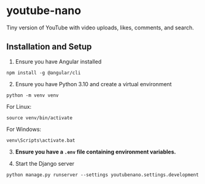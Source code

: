 # youtube-nano
Tiny version of YouTube with video uploads, likes, comments, and search.

## Installation and Setup
1. Ensure you have Angular installed
```
npm install -g @angular/cli
```

2. Ensure you have Python 3.10 and create a virtual environment
```
python -m venv venv
```

For Linux:
```
source venv/bin/activate 
```

For Windows:
```
venv\Scripts\activate.bat
```
3. **Ensure you have a `.env` file containing environment variables.**



4. Start the Django server
```
python manage.py runserver --settings youtubenano.settings.development
```